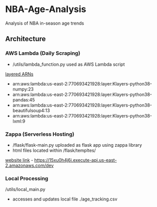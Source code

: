 # NBA-Age-Analysis
 Analysis of NBA in-season age trends

## Architecture
 
### AWS Lambda (Daily Scraping)
 - /utils/lambda_function.py used as AWS Lambda script

 <ins>layered ARNs</ins>
  - arn:aws:lambda:us-east-2:770693421928:layer:Klayers-python38-numpy:23
  - arn:aws:lambda:us-east-2:770693421928:layer:Klayers-python38-pandas:45
  - arn:aws:lambda:us-east-2:770693421928:layer:Klayers-python38-beautifulsoup4:13
  - arn:aws:lambda:us-east-2:770693421928:layer:Klayers-python38-lxml:9

### Zappa (Serverless Hosting)
  - /flask/flask-main.py uploaded as flask app using zappa library
  - html files located within /flask/templtes/

  <ins>website link</ins> 
    - https://15xu0h4j6i.execute-api.us-east-2.amazonaws.com/dev


### Local Processing
 /utils/local_main.py

 - accesses and updates local file ./age_tracking.csv
 
 